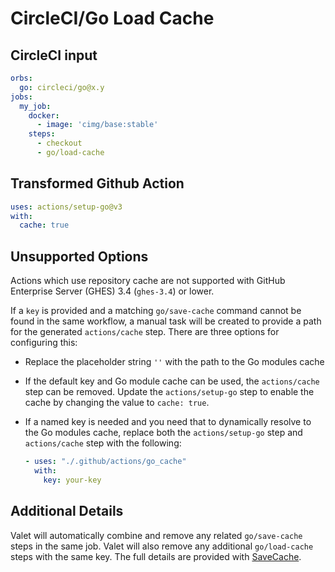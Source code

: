 # CircleCI/Go Load Cache

## CircleCI input

```yaml
orbs:
  go: circleci/go@x.y
jobs:
  my_job:
    docker:
      - image: 'cimg/base:stable'
    steps:
      - checkout
      - go/load-cache
```

## Transformed Github Action

```yaml
uses: actions/setup-go@v3
with:
  cache: true
```

## Unsupported Options

Actions which use repository cache are not supported with GitHub Enterprise Server (GHES) 3.4 (`ghes-3.4`) or lower.

If a `key` is provided and a matching `go/save-cache` command cannot be found in the same workflow, a manual task will be created to provide a path for the generated `actions/cache` step. There are three options for configuring this:

- Replace the placeholder string `''` with the path to the Go modules cache
- If the default key and Go module cache can be used, the `actions/cache` step can be removed. Update the `actions/setup-go` step to enable the cache by changing the value to `cache: true`.
- If a named key is needed and you need that to dynamically resolve to the Go modules cache, replace both the `actions/setup-go` step and `actions/cache` step with the following:

  ```yaml
  - uses: "./.github/actions/go_cache"
    with:
      key: your-key
  ```

## Additional Details

Valet will automatically combine and remove any related `go/save-cache` steps in the same job. Valet will also remove any additional `go/load-cache` steps with the same key. The full details are provided with [SaveCache](SaveCache.md).
